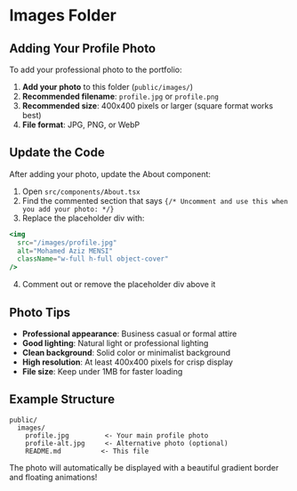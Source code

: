 # Images Folder

## Adding Your Profile Photo

To add your professional photo to the portfolio:

1. **Add your photo** to this folder (`public/images/`)
2. **Recommended filename**: `profile.jpg` or `profile.png`
3. **Recommended size**: 400x400 pixels or larger (square format works best)
4. **File format**: JPG, PNG, or WebP

## Update the Code

After adding your photo, update the About component:

1. Open `src/components/About.tsx`
2. Find the commented section that says `{/* Uncomment and use this when you add your photo: */}`
3. Replace the placeholder div with:

```jsx
<img 
  src="/images/profile.jpg" 
  alt="Mohamed Aziz MENSI" 
  className="w-full h-full object-cover"
/>
```

4. Comment out or remove the placeholder div above it

## Photo Tips

- **Professional appearance**: Business casual or formal attire
- **Good lighting**: Natural light or professional lighting
- **Clean background**: Solid color or minimalist background
- **High resolution**: At least 400x400 pixels for crisp display
- **File size**: Keep under 1MB for faster loading

## Example Structure

```
public/
  images/
    profile.jpg         <- Your main profile photo
    profile-alt.jpg     <- Alternative photo (optional)
    README.md          <- This file
```

The photo will automatically be displayed with a beautiful gradient border and floating animations!
